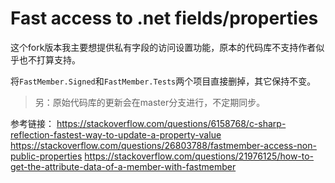 Fast access to .net fields/properties
=====================================

这个fork版本我主要想提供私有字段的访问设置功能，原本的代码库不支持作者似乎也不打算支持。

将`FastMember.Signed`和`FastMember.Tests`两个项目直接删掉，其它保持不变。

> 另：原始代码库的更新会在master分支进行，不定期同步。



参考链接：
https://stackoverflow.com/questions/6158768/c-sharp-reflection-fastest-way-to-update-a-property-value
https://stackoverflow.com/questions/26803788/fastmember-access-non-public-properties
https://stackoverflow.com/questions/21976125/how-to-get-the-attribute-data-of-a-member-with-fastmember


